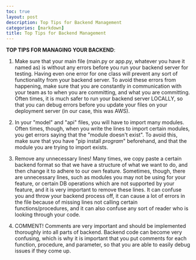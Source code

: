 ```yaml
---
toc: true
layout: post
description: Top Tips for Backend Management
categories: [markdown]
title: Top Tips for Backend Management
---
```




**TOP TIPS FOR MANAGING YOUR BACKEND**:


1. Make sure that your main file (main.py or app.py, whatever you have it named as) is without any errors before you run your backend server for testing. Having even one error for one class will prevent any sort of functionality from your backend server. To avoid these errors from happening, make sure that you are constantly in communication with your team as to when you are committing, and what you are committing. Often times, it is much safer to run your backend server LOCALLY, so that you can debug errors before you update your files on your deployment server (in our case, this was AWS). 

2. In your "model" and "api" files, you will have to import many modules. Often times, though, when you write the lines to import certain modules, you get errors saying that the "module doesn't exist". To avoid this, make sure that you have "pip install *program*" beforehand, and that the module you are trying to import exists. 

3. Remove any unnecessary lines! Many times, we copy paste a certain backend format so that we have a structure of what we want to do, and then change it to adhere to our own feature. Sometimes, though, there are unnecessary lines, such as modules you may not be using for your feature, or certain DB operations which are not supported by your feature, and it is very important to remove these lines. It can confuse you and throw your backend process off, it can cause a lot of errors in the file because of missing lines not calling certain functions/procedures, and it can also confuse any sort of reader who is looking through your code. 

4. COMMENT! Comments are very important and should be implemented thoroughly into all parts of backend. Backend code can become very confusing, which is why it is important that you put comments for each function, procedure, and parameter, so that you are able to easily debug issues if they come up.